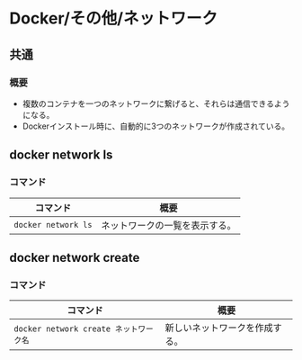 # Docker/その他/ネットワーク

## 共通

### 概要

- 複数のコンテナを一つのネットワークに繋げると、それらは通信できるようになる。
- Dockerインストール時に、自動的に3つのネットワークが作成されている。

## docker network ls

### コマンド

| コマンド            | 概要                           |
| ------------------- | ------------------------------ |
| `docker network ls` | ネットワークの一覧を表示する。 |

## docker network create

### コマンド

| コマンド                               | 概要                           |
| -------------------------------------- | ------------------------------ |
| `docker network create ネットワーク名` | 新しいネットワークを作成する。 |
